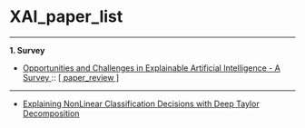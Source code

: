 # XAI_paper_list
---
**1. Survey**
* <a href = "https://arxiv.org/pdf/2006.11371.pdf"> Opportunities and Challenges in Explainable Artificial Intelligence - A Survey </a> :: <a href = "https://melon-buffer-f27.notion.site/Opportunities-and-Challenges-in-Explainable-Artificial-Intelligence-A-Survey-86120e9dce3647fba73019c1f7c9d38b"> [ paper_review ] </a>
---
* <a href = "https://arxiv.org/pdf/1512.02479.pdf"> Explaining NonLinear Classification Decisions with Deep Taylor Decomposition </a>
